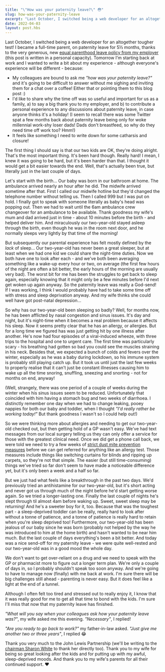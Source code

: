 ```yaml
---
title: "\"How was your paternity leave?\" 😳"
slug: how-was-your-paternity-leave
excerpt: "Last October, I switched being a web developer for an altogether tougher test..."
date: 2022-04-03
layout: post.hbs
---
```


Last October, I switched being a web developer for an altogether tougher test! I became a full-time parent, on paternity leave for 5½ months, thanks to the very generous, new [equal parenthood leave policy from my employer](https://www.johnlewispartnership.co.uk/media/press/y2021/jlp-launches-new-support.html) (this post is written in a personal capacity). Tomorrow I'm starting back at work and I wanted to write a bit about my experience - although everyone's experience will be different - because:

- My colleagues are bound to ask me _"how was your paternity leave?"_ and it's going to be difficult to answer without me sighing and inviting them for a chat over a coffee! Either that or pointing them to this blog post :)
- I'd like to share why the time off was so useful and important for us as a family, a) to say a big thank you to my employer, and b) to contribute a personal experience to any discussions about paternity leave, in case anyone thinks it's a holiday! (I seem to recall there was some Twitter spat a few months back about paternity leave being only for woke millennial work-shy loser dads! Dads don't breastfeed, so why do they need time off work too? Hmm!)
- It feels like something I need to write down for some catharsis and closure!

The first thing I should say is that our two kids are OK, they're doing alright. That's the most important thing. It's been hard though. Really hard! I mean, I knew it was going to be hard, but it's been harder than that. I thought it would get a bit easier towards the end. Well, that's actually been true, but literally just in the last couple of days.

Let's start with the birth... Our baby was born in our bathroom at home. The ambulance arrived nearly an hour after he did. The midwife arrived sometime after that. First I called our midwife hotline but they'd changed the telephone number without telling us. Then I called 999 but I was put on hold. I finally got to speak with someone literally as baby's head was popping out. Then we had to wait until the 6am ambulance crew changeover for an ambulance to be available. Thank goodness my wife's mum and dad arrived just in time - about 10 minutes before the birth - and helped deliver him. And miraculously our two-year-old stayed asleep through the birth, even though he was in the room next door, and he normally sleeps very lightly by that time of the morning!

But subsequently our parental experience has felt mostly defined by the _lack_ of sleep... Our two-year-old has never been a great sleeper, but at least when we had one kid we could share the night-time duties. Now we both have one to look after each - and we've both been averaging something like a wake-up every hour or two, on average (the first few hours of the night are often a bit better, the early hours of the morning are usually very bad). The worst bit for me has been the struggles to get back to sleep again, especially knowing that it might only be a few minutes before I'd next get woken up again anyway. So the paternity leave was really a God-send! If I was working, I think I would probably have had to take some time off with stress and sleep deprivation anyway. And my wife thinks she could well have got post-natal depression...

So why has our two-year-old been sleeping so badly? Well, for months now, he has been afflicted by nasal congestion and sinus issues. It's day and night, but it's night-time when it becomes a real problem because it affects his sleep. Now it seems pretty clear that he has an allergy, or allergies. But for a long time we figured has was just getting hit by one illness after another. He's now had four episodes of a viral-induced wheeze, with three trips to the hospital and one to urgent care. The first time was particularly scary - his breathing had gotten so bad you could see the muscles straining in his neck. Besides that, we expected a bunch of colds and fevers over the winter, especially as he was a baby during lockdown, so his immune system is probably still playing catch up. But it took us until just the last few weeks to properly realise that it can't just be constant illnesses causing him to wake up all the time snoring, snuffling, sneezing and snorting - not for months on end, anyway!

(Well, strangely, there was one period of a couple of weeks during the winter when his sinus issues seem to be reduced. Unfortunately that coincided with him having a stomach bug and two weeks of diarrhoea. I distinctly remember one day when we had to change leaking, pooey nappies for both our baby and toddler, when I thought _"I'd really rather be working today!"_ But thank goodness I wasn't so I could help out!)

So we were thinking more about allergies and needing to get our two-year-old checked out, but then getting hold of a GP wasn't easy. We've had text messages from our local surgery telling us they can only offer a service for those with the greatest clinical need. Once we did get a phone call back, we were told we need to try a few weeks of [strict dust mite prevention measures](https://patient.info/allergies-blood-immune/allergies/house-dust-mite-and-pet-allergy#nav-6) before we can get referred for anything like an allergy test. Those measures include things like switching curtains for blinds and ripping up carpets, so they're not that simple. The easier (but still time-consuming) things we've tried so far don't seem to have made a noticeable difference yet, but it's only been a week and a half so far.

But we just had what feels like a breakthrough in the past two days. We'd previously tried an antihistamine for our two-year-old, but it's short acting and never got us through much of the night before he'd start getting worse again. So we tried a longer-lasting one. Finally the last couple of nights he's slept through til almost 4am before waking up. Sweet, sweet sleep may be returning! And he's a sweeter boy for it, too. Because that was the toughest part - a sleep-deprived toddler can be really, really hard to look after without a tonne of patience, and a tonne of patience is really hard to retain when you're sleep deprived too! Furthermore, our two-year-old has been jealous of our baby since he was born (probably not helped by the way he was introduced to him at the home birth) and hasn't wanted to be near him much. But the last couple of days everything's been a bit better. And today was a nice send-off for my paternity leave - we were quite well-rested and our two-year-old was in a good mood the whole day.

We don't want to get over-reliant on a drug and we need to speak with the GP or pharmacist more to figure out a longer term plan. We're only a couple of days in, so I probably shouldn't speak too soon anyway. And we're going to have to manage now (finally) with me back at work. I'm sure there will be big challenges still ahead - parenting is never easy. But it does feel like a light at the end of a tunnel.

Although I often felt too tired and stressed out to really enjoy it, I know that it was really good for me to get all that time to bond with the kids. I'm sure I'll miss that now that my paternity leave has finished.

_"What will you say when your colleagues ask how your paternity leave was?"_, my wife asked me this evening. _"Necessary"_, I replied! 

_"Are you ready to go back to work?"_ my father-in-law asked. _"Just give me another two or three years"_, I replied 😂

Thank you very much to the John Lewis Partnership (we'll be writing to the [chairman Sharon White](https://www.johnlewispartnership.co.uk/about/meet-the-board.html) to thank her directly too). Thank you to my wife for being so great looking after the kids and for putting up with my awful, sleep-deprived moods. And thank you to my wife's parents for all their continued support. ❤️
